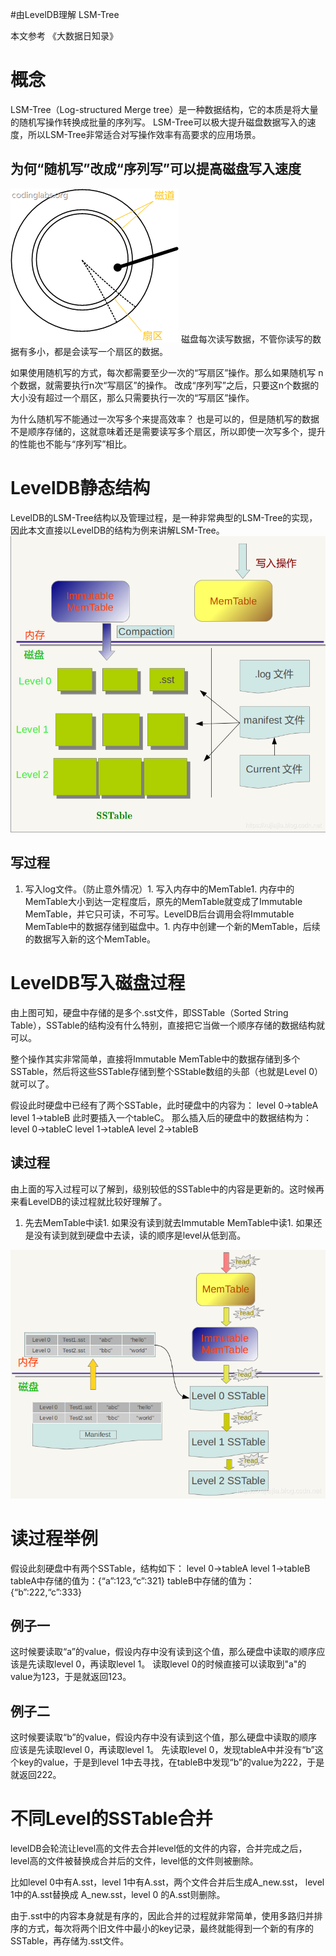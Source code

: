#由LevelDB理解 LSM-Tree
>  
 本文参考 《大数据日知录》  


# 概念

LSM-Tree（Log-structured Merge tree）是一种数据结构，它的本质是将大量的随机写操作转换成批量的序列写。 LSM-Tree可以极大提升磁盘数据写入的速度，所以LSM-Tree非常适合对写操作效率有高要求的应用场景。

## 为何“随机写”改成“序列写”可以提高磁盘写入速度

<img src="https://raw.githubusercontent.com/Double2hao/xujiajia_blog/main/img/720.png" alt="在这里插入图片描述"> 磁盘每次读写数据，不管你读写的数据有多小，都是会读写一个扇区的数据。

如果使用随机写的方式，每次都需要至少一次的“写扇区”操作。那么如果随机写 n个数据，就需要执行n次“写扇区”的操作。 改成“序列写”之后，只要这n个数据的大小没有超过一个扇区，那么只需要执行一次的“写扇区”操作。

>  
 为什么随机写不能通过一次写多个来提高效率？ 也是可以的，但是随机写的数据不是顺序存储的，这就意味着还是需要读写多个扇区，所以即使一次写多个，提升的性能也不能与“序列写”相比。 


# LevelDB静态结构

LevelDB的LSM-Tree结构以及管理过程，是一种非常典型的LSM-Tree的实现，因此本文直接以LevelDB的结构为例来讲解LSM-Tree。 <img src="https://raw.githubusercontent.com/Double2hao/xujiajia_blog/main/img/721.png" alt="在这里插入图片描述">

## 写过程
1. 写入log文件。（防止意外情况）1. 写入内存中的MemTable1. 内存中的MemTable大小到达一定程度后，原先的MemTable就变成了Immutable MemTable，并它只可读，不可写。LevelDB后台调用会将Immutable MemTable中的数据存储到磁盘中。1. 内存中创建一个新的MemTable，后续的数据写入新的这个MemTable。
# LevelDB写入磁盘过程

由上图可知，硬盘中存储的是多个.sst文件，即SSTable（Sorted String Table），SSTable的结构没有什么特别，直接把它当做一个顺序存储的数据结构就可以。

整个操作其实非常简单，直接将Immutable MemTable中的数据存储到多个SSTable，然后将这些SSTable存储到整个SStable数组的头部（也就是Level 0）就可以了。

>  
 假设此时硬盘中已经有了两个SSTable，此时硬盘中的内容为： level 0-&gt;tableA level 1-&gt;tableB 
 此时要插入一个tableC。 那么插入后的硬盘中的数据结构为： level 0-&gt;tableC level 1-&gt;tableA level 2-&gt;tableB 


## 读过程

由上面的写入过程可以了解到，级别较低的SSTable中的内容是更新的。这时候再来看LevelDB的读过程就比较好理解了。
1. 先去MemTable中读1. 如果没有读到就去Immutable MemTable中读1. 如果还是没有读到就到硬盘中去读，读的顺序是level从低到高。
<img src="https://raw.githubusercontent.com/Double2hao/xujiajia_blog/main/img/722.png" alt="在这里插入图片描述">

# 读过程举例

>  
 假设此刻硬盘中有两个SSTable，结构如下： level 0-&gt;tableA level 1-&gt;tableB tableA中存储的值为：{“a”:123,“c”:321} tableB中存储的值为：{“b”:222,“c”:333} 


## 例子一

>  
 这时候要读取“a”的value，假设内存中没有读到这个值，那么硬盘中读取的顺序应该是先读取level 0，再读取level 1。 读取level 0的时候直接可以读取到"a"的value为123，于是就返回123。 


## 例子二

>  
 这时候要读取“b”的value，假设内存中没有读到这个值，那么硬盘中读取的顺序应该是先读取level 0，再读取level 1。 先读取level 0，发现tableA中并没有“b”这个key的value，于是到level 1中去寻找，在tableB中发现“b”的value为222，于是就返回222。 


# 不同Level的SSTable合并

levelDB会轮流让level高的文件去合并level低的文件的内容，合并完成之后，level高的文件被替换成合并后的文件，level低的文件则被删除。

>  
 比如level 0中有A.sst，level 1中有A.sst，两个文件合并后生成A_new.sst， level 1中的A.sst替换成 A_new.sst，level 0 的A.sst则删除。 


由于.sst中的内容本身就是有序的，因此合并的过程就非常简单，使用多路归并排序的方式，每次将两个旧文件中最小的key记录，最终就能得到一个新的有序的SSTable，再存储为.sst文件。